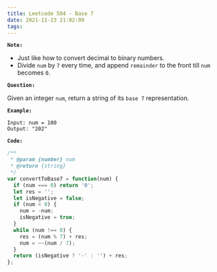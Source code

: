 ```yaml
---
title: Leetcode 504 - Base 7
date: 2021-11-23 21:02:09
tags:
---
```

**`Note:`**
- Just like how to convert decimal to binary numbers. 
- Divide `num` by `7` every time, and append `remainder` to the front till `num` becomes `0`.

**`Question:`**

Given an integer `num`, return a string of its `base 7` representation.

**`Example:`**
```
Input: num = 100
Output: "202"
```

**`Code:`**
```javascript
/**
 * @param {number} num
 * @return {string}
 */
var convertToBase7 = function(num) {
  if (num === 0) return '0';
  let res = '';
  let isNegative = false;
  if (num < 0) {
    num = -num;
    isNegative = true;
  }
  while (num !== 0) {
    res = (num % 7) + res;
    num = ~~(num / 7);
  }
  return (isNegative ? '-' : '') + res;
};
```